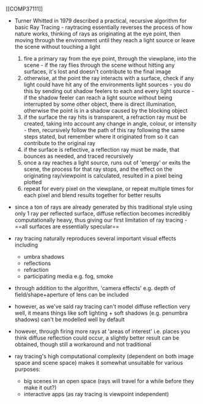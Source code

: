 [[COMP37111]]

- Turner Whitted in 1979 described a practical, recursive algorithm for basic Ray Tracing - raytracing essentially reverses the process of how nature works, thinking of rays as originating at the eye point, then moving through the environment until they reach a light source or leave the scene without touching a light
	1. fire a primary ray from the eye point, through the viewplane, into the scene - if the ray flies through the scene without hitting any surfaces, it's lost and doesn't contribute to the final image
	2. otherwise, at the point the ray interacts with a surface, check if any light could have hit any of the environments light sources - you do this by sending out shadow feelers to each and every light source - if the shadow feeler can reach a light source without being interrupted by some other object, there is direct illumination, otherwise the point is in a shadow caused by the blocking object
	3. if the surface the ray hits is transparent, a refraction ray must be created, taking into account any change in angle, colour, or intensity - then, recursively follow the path of this ray following the same steps stated, but remember where it originated from so it can contribute to the original ray
	4. if the surface is reflective, a reflection ray must be made, that bounces as needed, and traced recursively
	5. once a ray reaches a light source, runs out of 'energy' or exits the scene, the process for that ray stops, and the effect on the originating ray/viewpoint is calculated, resulted in a pixel being plotted
	6. repeat for every pixel on the viewplane, or repeat multiple times for each pixel and blend results together for better results

- since a ton of rays are already generated by this traditional style using only 1 ray per reflected surface, diffuse reflection becomes incredibly computationally heavy, thus giving our first limitation of ray tracing - ==all surfaces are essentially specular==
- ray tracing naturally reproduces several important visual effects including
	- umbra shadows
	- reflections
	- refraction
	- participating media e.g. fog, smoke
- through addition to the algorithm, 'camera effects' e.g. depth of field/shape+aperture of lens can be included
- however, as we've said ray tracing can't model diffuse reflection very well, it means things like soft lighting + soft shadows (e.g. penumbra shadows) can't be modelled well by default
- however, through firing more rays at 'areas of interest' i.e. places you think diffuse reflection could occur, a slightly better result can be obtained, though still a workaround and not traditional
- ray tracing's high computational complexity (dependent on both image space and scene space) makes it somewhat unsuitable for various purposes:
	- big scenes in an open space (rays will travel for a while before they make it out?)
	- interactive apps (as ray tracing is viewpoint independent)